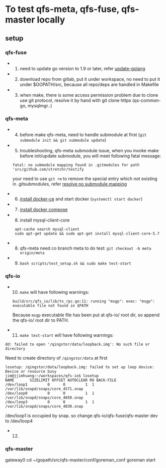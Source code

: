 # To test qfs-meta, qfs-fuse, qfs-master locally

## setup


### qfs-fuse

- 1. need to update go version to 1.9 or later, refer [update-golang][update-go-version]

- 2. download repo from gitlab, put it under workspace, no need to put it under $GOPATH/src, because all repo/deps are handled in Makefile

- 3. when make, there is some access permission problem due to clone use git protocol, resolve it by hand with git clone https (qs-common-go, mysqlmgr..)

### qfs-meta

- 4. before make qfs-meta, need to handle submodule at first (`git submodule init && git submodule update`)

- 5. troubleshooting, qfs-meta submodule issue, when you invoke make before init/update submodule, you will meet following fatal message:

    ```
    fatal: no submodule mapping found in .gitmodules for path 'src/github.com/stretchr/testify
    ```

    your need to use `git rm` to remove the special entry which not existing in .gitsubmodules, refer [resolve no submodule mapping][resolve_no_submodule_mapping]

- 6. [install docker-ce][install_docker_ubuntu16] and start docker (`systemctl start docker`)

- 7. [install docker compose][install_docker_compose]

- 8. install mysql-client-core
 
   ```
    apt-cache search mysql-client
    sudo apt-get update && sudo apt-get install mysql-client-core-5.7
   ```

- 8. qfs-meta need co branch meta to do test: `git checkout -b meta origin/meta`

- 9. `bash scripts/test_setup.sh && sudo make test-start`


### qfs-io

- 10. `make` will have following warnings:
    ```
    build/src/qfs_io/lib/tx_rpc.go:11: running "msgp": exec: "msgp": executable file not found in $PATH
    ```
   Because `msgp` executable file has been put at qfs-io/ root dir, so append the qfs-io/ root dir to PATH.

- 11. `make test-start` will have following warnings:
```
dd: failed to open '/qingstor/data/loopback.img': No such file or directory
```
Need to create directory of `/qingstor/data` at first

```
losetup: /qingstor/data/loopback.img: failed to set up loop device: Device or resource busy
jim@jjimhuang:~/workspaces/qfs-io$ losetup
NAME       SIZELIMIT OFFSET AUTOCLEAR RO BACK-FILE
/dev/loop1         0      0         1  1 /var/lib/snapd/snaps/core_4571.snap
/dev/loop0         0      0         1  1 /var/lib/snapd/snaps/core_4650.snap
/dev/loop3         0      0         1  1 /var/lib/snapd/snaps/core_4830.snap
```

/dev/loop1 is occupied by snap.
so change qfs-io/qfs-fuse/qfs-master dev to /dev/loop4

- 12. 


### qfs-master

gateway0
cd ~/gopath/src/qfs-master/conf/goreman_conf
goreman start


[update-go-version]:https://github.com/udhos/update-golang
[resolve_no_submodule_mapping]:https://stackoverflow.com/questions/4185365/no-submodule-mapping-found-in-gitmodule-for-a-path-thats-not-a-submodule
[install_docker_ubuntu16]:https://www.digitalocean.com/community/tutorials/how-to-install-and-use-docker-on-ubuntu-16-04
[install_docker_compose]:https://docs.docker.com/compose/install/